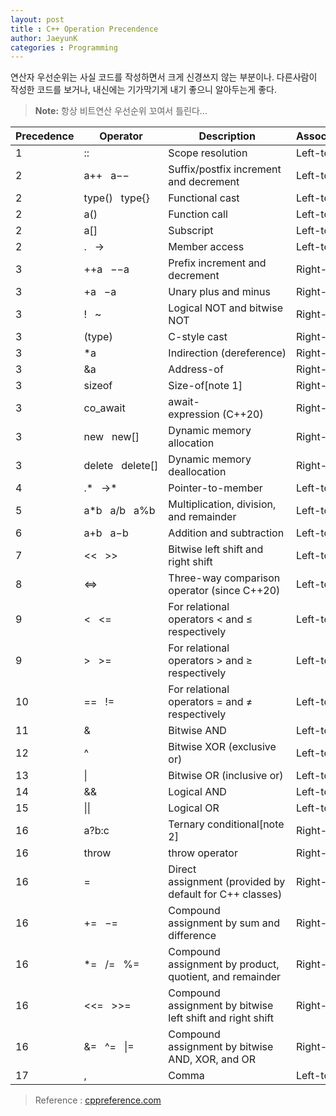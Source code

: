 ```yaml
---
layout: post
title : C++ Operation Precendence
author: JaeyunK
categories : Programming
--- 
```


연산자 우선순위는 사실 코드를 작성하면서 크게 신경쓰지 않는 부분이나. 다른사람이 작성한 코드를 보거나, 내신에는 기가막기게 내기 좋으니 알아두는게 좋다.
> **Note:** 항상 비트연산 우선순위 꼬여서 틀린다...

| Precedence | Operator          | Description                                               | Associativity |
| ---------- | ----------------- | --------------------------------------------------------- | ------------- |
| 1          | ::                | Scope resolution                                          | Left-to-right |
| 2          | a++   a−−         | Suffix/postfix increment and decrement                    | Left-to-right |
| 2          | type()   type{}   | Functional cast                                           | Left-to-right |
| 2          | a()               | Function call                                             | Left-to-right |
| 2          | a[]               | Subscript                                                 | Left-to-right |
| 2          | .   ->            | Member access                                             | Left-to-right |
| 3          | ++a   −−a         | Prefix increment and decrement                            | Right-to-left |
| 3          | +a   −a           | Unary plus and minus                                      | Right-to-left |
| 3          | !   ~             | Logical NOT and bitwise NOT                               | Right-to-left |
| 3          | (type)            | C-style cast                                              | Right-to-left |
| 3          | *a                | Indirection (dereference)                                 | Right-to-left |
| 3          | &a                | Address-of                                                | Right-to-left |
| 3          | sizeof            | Size-of[note 1]                                           | Right-to-left |
| 3          | co_await          | await-expression (C++20)                                  | Right-to-left |
| 3          | new   new[]       | Dynamic memory allocation                                 | Right-to-left |
| 3          | delete   delete[] | Dynamic memory deallocation                               | Right-to-left |
| 4          | .*   ->*          | Pointer-to-member                                         | Left-to-right |
| 5          | a*b   a/b   a%b   | Multiplication, division, and remainder                   | Left-to-right |
| 6          | a+b   a−b         | Addition and subtraction                                  | Left-to-right |
| 7          | <<   >>           | Bitwise left shift and right shift                        | Left-to-right |
| 8          | <=>               | Three-way comparison operator (since C++20)               | Left-to-right |
| 9          | <   <=            | For relational operators < and ≤ respectively             | Left-to-right |
| 9          | >   >=            | For relational operators > and ≥ respectively             | Left-to-right |
| 10         | ==   !=           | For relational operators = and ≠ respectively             | Left-to-right |
| 11         | &                 | Bitwise AND                                               | Left-to-right |
| 12         | ^                 | Bitwise XOR (exclusive or)                                | Left-to-right |
| 13         | \|                | Bitwise OR (inclusive or)                                 | Left-to-right |
| 14         | &&                | Logical AND                                               | Left-to-right |
| 15         | \|\|              | Logical OR                                                | Left-to-right |
| 16         | a?b:c             | Ternary conditional[note 2]                               | Right-to-left |
| 16         | throw             | throw operator                                            | Right-to-left |
| 16         | =                 | Direct assignment (provided by default for C++ classes)   | Right-to-left |
| 16         | +=   −=           | Compound assignment by sum and difference                 | Right-to-left |
| 16         | *=   /=   %=      | Compound assignment by product, quotient, and remainder   | Right-to-left |
| 16         | <<=   >>=         | Compound assignment by bitwise left shift and right shift | Right-to-left |
| 16         | &=   ^=   \|=     | Compound assignment by bitwise AND, XOR, and OR           | Right-to-left |
| 17         | ,                 | Comma                                                     | Left-to-right |

> Reference : [cppreference.com](cppreference.com)

